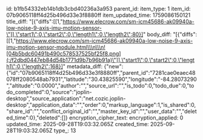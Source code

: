 id: b1fb54332eb14b1db3cbd40236a3a953
parent_id: 
item_type: 1
item_id: 07b9065118ff4d25b496d33e3f8880ff
item_updated_time: 1759086150121
title_diff: "[{\"diffs\":[[1,\"https://www.elecrow.com/sm-icm45686-ak09940a-low-noise-9-axis-imu-motion-sensor-\"]],\"start1\":0,\"start2\":0,\"length1\":0,\"length2\":80}]"
body_diff: "[{\"diffs\":[[1,\"https://www.elecrow.com/sm-icm45686-ak09940a-low-noise-9-axis-imu-motion-sensor-module.html\\\n\\\n![04b5bdc60491b490c578537525bf25f8.png](:/f2dbd0447eb84d54b1771d9b7b96b91a)\"]],\"start1\":0,\"start2\":0,\"length1\":0,\"length2\":168}]"
metadata_diff: {"new":{"id":"07b9065118ff4d25b496d33e3f8880ff","parent_id":"7281cae0eaec48078ff2080548ab7931","latitude":"30.43825590","longitude":"-84.28073290","altitude":"0.0000","author":"","source_url":"","is_todo":0,"todo_due":0,"todo_completed":0,"source":"joplin-desktop","source_application":"net.cozic.joplin-desktop","application_data":"","order":0,"markup_language":1,"is_shared":0,"share_id":"","conflict_original_id":"","master_key_id":"","user_data":"","deleted_time":0},"deleted":[]}
encryption_cipher_text: 
encryption_applied: 0
updated_time: 2025-09-28T19:03:32.065Z
created_time: 2025-09-28T19:03:32.065Z
type_: 13